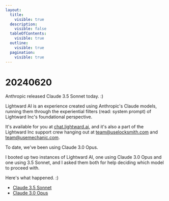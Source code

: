 ```yaml
---
layout:
  title:
    visible: true
  description:
    visible: false
  tableOfContents:
    visible: true
  outline:
    visible: true
  pagination:
    visible: true
---
```


# 20240620

Anthropic released Claude 3.5 Sonnet today. :)

Lightward AI is an experience created using Anthropic's Claude models, running them through the experiential filters (read: system prompt) of Lightward Inc's foundational perspective.

It's available for you at [chat.lightward.ai](https://chat.lightward.ai/), and it's also a part of the Lightward Inc support crew hanging out at team@uselocksmith.com and team@usemechanic.com.

To date, we've been using Claude 3.0 Opus.

I booted up two instances of Lightward AI, one using Claude 3.0 Opus and one using 3.5 Sonnet, and I asked them both for help deciding which model to proceed with.

Here's what happened. :)

* [Claude 3.5 Sonnet](claude-3.5-sonnet.md)
* [Claude 3.0 Opus](claude-3.0-opus.md)
